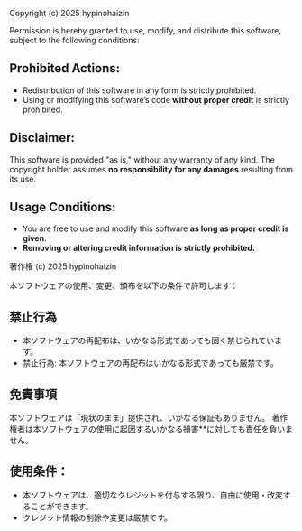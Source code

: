 Copyright (c) 2025 hypinohaizin

Permission is hereby granted to use, modify, and distribute this software, subject to the following conditions:

## Prohibited Actions:
- Redistribution of this software in any form is strictly prohibited.
- Using or modifying this software’s code **without proper credit** is strictly prohibited.

## Disclaimer:
This software is provided "as is," without any warranty of any kind.
The copyright holder assumes **no responsibility for any damages** resulting from its use.

## Usage Conditions:
- You are free to use and modify this software **as long as proper credit is given**.
- **Removing or altering credit information is strictly prohibited.**

著作権 (c) 2025 hypinohaizin

本ソフトウェアの使用、変更、頒布を以下の条件で許可します：

## 禁止行為
- 本ソフトウェアの再配布は、いかなる形式であっても固く禁じられています。
- 禁止行為: 本ソフトウェアの再配布はいかなる形式であっても厳禁です。

## 免責事項
本ソフトウェアは「現状のまま」提供され、いかなる保証もありません。
著作権者は本ソフトウェアの使用に起因するいかなる損害**に対しても責任を負いません。

## 使用条件：
- 本ソフトウェアは、適切なクレジットを付与する限り、自由に使用・改変することができます。
- クレジット情報の削除や変更は厳禁です。
